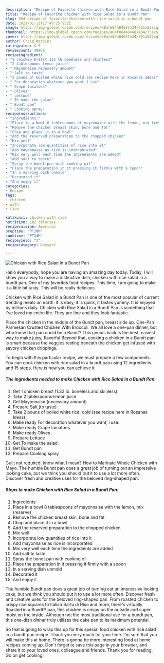 ```yaml
---
description: "Recipe of Favorite Chicken with Rice Salad in a Bundt Pan"
title: "Recipe of Favorite Chicken with Rice Salad in a Bundt Pan"
slug: 884-recipe-of-favorite-chicken-with-rice-salad-in-a-bundt-pan
date: 2021-01-13T17:49:25.952Z
image: https://img-global.cpcdn.com/recipes/e8afe84a84687a34/751x532cq70/chicken-with-rice-salad-in-a-bundt-pan-recipe-main-photo.jpg
thumbnail: https://img-global.cpcdn.com/recipes/e8afe84a84687a34/751x532cq70/chicken-with-rice-salad-in-a-bundt-pan-recipe-main-photo.jpg
cover: https://img-global.cpcdn.com/recipes/e8afe84a84687a34/751x532cq70/chicken-with-rice-salad-in-a-bundt-pan-recipe-main-photo.jpg
author: Craig Watkins
ratingvalue: 4.9
reviewcount: 48966
recipeingredient:
- "1 chicken breast 132 lb boneless and skinless"
- "2 tablespoons lemon juice"
- " Mayonnaise necessary amount"
- " Salt to taste"
- "2 pouns of boiled white rice cold see recipe here in Rosanas Ideas"
- " For decoration whatever you want i use"
- " Grape tomatoes"
- " Olives"
- " Lettuce"
- " To make the salad"
- " Bundt pan"
- " Cooking spray"
recipeinstructions:
- "Ingredients:"
- "Place in a bowl 8 tablespoons of mayonnaise with the lemon, mix (reserve)"
- "Remove the chicken breast skin, bone and fat"
- "Chop and place it in a bowl"
- "Add the reserved preparation to the chopped chicken"
- "Mix well"
- "Incorporate low quantities of rice into it"
- "Add mayonnaise as rice is incorporated"
- "Mix very well each time the ingredients are added"
- "Add salt to taste"
- "Spray the bundt pan with cooking oil"
- "Place the preparation in it pressing it firmly with a spoon"
- "In a serving dish unmold"
- "Decorated it"
- "And enjoy it"
categories:
- Recipe
tags:
- chicken
- with
- rice

katakunci: chicken with rice 
nutrition: 182 calories
recipecuisine: American
preptime: "PT20M"
cooktime: "PT34M"
recipeyield: "3"
recipecategory: Dessert

---
```



![Chicken with Rice Salad in a Bundt Pan](https://img-global.cpcdn.com/recipes/e8afe84a84687a34/751x532cq70/chicken-with-rice-salad-in-a-bundt-pan-recipe-main-photo.jpg)

Hello everybody, hope you are having an amazing day today. Today, I will show you a way to make a distinctive dish, chicken with rice salad in a bundt pan. One of my favorites food recipes. This time, I am going to make it a little bit tasty. This will be really delicious.

Chicken with Rice Salad in a Bundt Pan is one of the most popular of current trending meals on earth. It is easy, it is quick, it tastes yummy. It is enjoyed by millions daily. Chicken with Rice Salad in a Bundt Pan is something that I've loved my entire life. They are fine and they look fantastic.

Place the chicken in the middle of the Bundt pan, breast side up. One-Pan Parmesan Crusted Chicken With Broccoli. We all love a one-pan dinner, but who knew that pan could be a Bundt? This genius hack is the best, easiest way to make juicy, flavorful Beyond that, cooking a chicken in a Bundt pan is smart because the veggies resting beneath the chicken get infused with savory chicken drippings.


To begin with this particular recipe, we must prepare a few components. You can cook chicken with rice salad in a bundt pan using 12 ingredients and 15 steps. Here is how you can achieve it.

<!--inarticleads1-->

##### The ingredients needed to make Chicken with Rice Salad in a Bundt Pan:

1. Get 1 chicken breast (1.32 lb. boneless and skinless)
1. Take 2 tablespoons lemon juice
1. Get  Mayonnaise (necessary amount)
1. Prepare  Salt (to taste)
1. Take 2 pouns of boiled white rice, cold (see recipe here in Rosanas Ideas)
1. Make ready  For decoration whatever you want, i use:
1. Make ready  Grape tomatoes
1. Make ready  Olives
1. Prepare  Lettuce
1. Get  To make the salad:
1. Get  Bundt pan
1. Prepare  Cooking spray


Guilt not required, know what I mean? How to Marinate Whole Chicken with Mayo. The humble Bundt pan does a great job of turning out an impressive looking cake, but we think you should put it to use a lot more often. Discover fresh and creative uses for the beloved ring-shaped pan. 

<!--inarticleads2-->

##### Steps to make Chicken with Rice Salad in a Bundt Pan:

1. Ingredients:
1. Place in a bowl 8 tablespoons of mayonnaise with the lemon, mix (reserve)
1. Remove the chicken breast skin, bone and fat
1. Chop and place it in a bowl
1. Add the reserved preparation to the chopped chicken
1. Mix well
1. Incorporate low quantities of rice into it
1. Add mayonnaise as rice is incorporated
1. Mix very well each time the ingredients are added
1. Add salt to taste
1. Spray the bundt pan with cooking oil
1. Place the preparation in it pressing it firmly with a spoon
1. In a serving dish unmold
1. Decorated it
1. And enjoy it


The humble Bundt pan does a great job of turning out an impressive looking cake, but we think you should put it to use a lot more often. Discover fresh and creative uses for the beloved ring-shaped pan. From roasted chicken to crispy rice squares to Italian Sartu di Riso and more, there&#39;s virtually. Roasted in a Bundt® pan, this chicken is crispy on the outside and super moist on the inside. Although not the most traditional use for a bundt pan, this one-dish dinner truly utilizes the cake pan to its maximum potential. 

So that is going to wrap this up for this special food chicken with rice salad in a bundt pan recipe. Thank you very much for your time. I'm sure that you will make this at home. There is gonna be more interesting food at home recipes coming up. Don't forget to save this page in your browser, and share it to your loved ones, colleague and friends. Thank you for reading. Go on get cooking!
